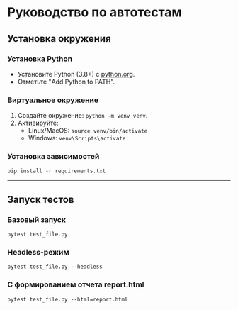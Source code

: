 # Руководство по автотестам

## Установка окружения

### Установка Python
- Установите Python (3.8+) с [python.org](https://www.python.org/).
- Отметьте "Add Python to PATH".

### Виртуальное окружение
1. Создайте окружение: `python -m venv venv`.
2. Активируйте:
   - Linux/MacOS: `source venv/bin/activate`
   - Windows: `venv\Scripts\activate`

### Установка зависимостей
`pip install -r requirements.txt`

---

## Запуск тестов

### Базовый запуск
`pytest test_file.py`

### Headless-режим
`pytest test_file.py --headless`

### С формированием отчета report.html

`pytest test_file.py --html=report.html`